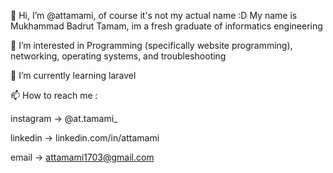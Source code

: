 👋 Hi, I’m @attamami, 
   of course it's not my actual name :D
   My name is Mukhammad Badrut Tamam, im a fresh graduate of informatics engineering
   
👀 I’m interested in Programming (specifically website programming), networking, operating systems, and troubleshooting

🌱 I’m currently learning laravel 

📫 How to reach me : 

   instagram -> @at.tamami_
   
   linkedin -> linkedin.com/in/attamami
   
   email -> attamami1703@gmail.com

<!---
attamami/attamami is a ✨ special ✨ repository because its `README.md` (this file) appears on your GitHub profile.
You can click the Preview link to take a look at your changes.
--->
